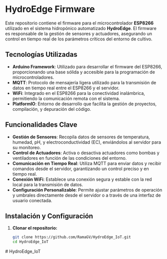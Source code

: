 # HydroEdge Firmware

Este repositorio contiene el firmware para el microcontrolador **ESP8266** utilizado en el sistema hidropónico automatizado **HydroEdge**. El firmware es responsable de la gestión de sensores y actuadores, asegurando un control en tiempo real de los parámetros críticos del entorno de cultivo.

## Tecnologías Utilizadas

- **Arduino Framework**: Utilizado para desarrollar el firmware del ESP8266, proporcionando una base sólida y accesible para la programación de microcontroladores.
- **MQTT**: Protocolo de mensajería ligera utilizado para la transmisión de datos en tiempo real entre el ESP8266 y el servidor.
- **WiFi**: Integrado en el ESP8266 para la conectividad inalámbrica, permitiendo la comunicación remota con el sistema.
- **PlatformIO**: Entorno de desarrollo que facilita la gestión de proyectos, compilación, y depuración del código.

## Funcionalidades Clave

- **Gestión de Sensores**: Recopila datos de sensores de temperatura, humedad, pH, y electroconductividad (EC), enviándolos al servidor para su monitoreo.
- **Control de Actuadores**: Activa o desactiva actuadores como bombas y ventiladores en función de las condiciones del entorno.
- **Comunicación en Tiempo Real**: Utiliza MQTT para enviar datos y recibir comandos desde el servidor, garantizando un control preciso y en tiempo real.
- **Conexión WiFi**: Establece una conexión segura y estable con la red local para la transmisión de datos.
- **Configuración Personalizable**: Permite ajustar parámetros de operación y umbrales directamente desde el servidor o a través de una interfaz de usuario conectada.

## Instalación y Configuración

1. **Clonar el repositorio:**
   ```bash
   git clone https://github.com/RamaGV/HydroEdge_IoT.git
   cd HydroEdge_IoT
#   H y d r o E d g e _ I o T  
 